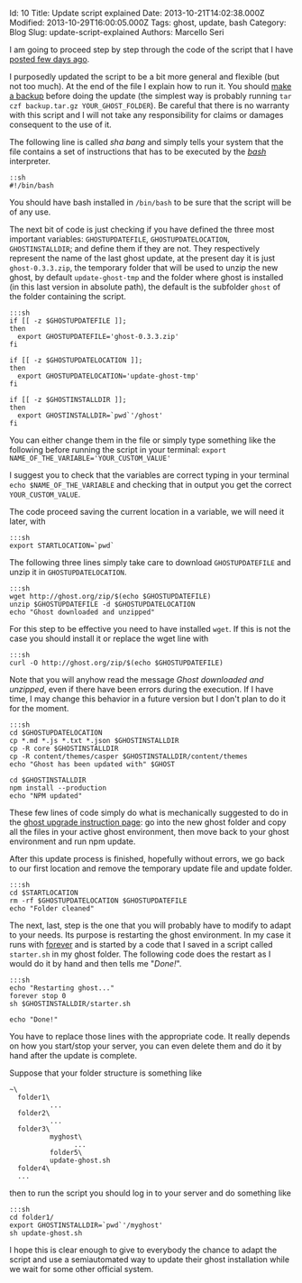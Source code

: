 Id: 10
Title: Update script explained
Date: 2013-10-21T14:02:38.000Z
Modified: 2013-10-29T16:00:05.000Z
Tags: ghost, update, bash
Category: Blog
Slug: update-script-explained
Authors: Marcello Seri

I am going to proceed step by step through the code of the script that I have [posted few days ago](http://www.mseri.me/a-simple-script-to-update-ghost/). 

I purposedly updated the script to be a bit more general and flexible (but not too much). At the end of the file I explain how to run it. You should [make a backup](http://docs.ghost.org/installation/upgrading/) before doing the update (the simplest way is probably running `tar czf backup.tar.gz YOUR_GHOST_FOLDER`). Be careful that there is no warranty with this script and I will not take any responsibility for claims or damages consequent to the use of it.

The following line is called _sha bang_ and simply tells your system that the file contains a set of instructions that has to be executed by the [_bash_](http://en.wikipedia.org/wiki/Bash_(Unix_shell)) interpreter.

    ::sh
    #!/bin/bash

You should have bash installed in `/bin/bash` to be sure that the script will be of any use.

The next bit of code is just checking if you have defined the three most important variables: `GHOSTUPDATEFILE`, `GHOSTUPDATELOCATION`, `GHOSTINSTALLDIR`; and define them if they are not. They respectively represent the name of the last ghost update, at the present day it is just `ghost-0.3.3.zip`, the temporary folder that will be used to unzip the new ghost, by default `update-ghost-tmp` and the folder where ghost is installed (in this last version in absolute path), the default is the subfolder `ghost` of the folder containing the script.

    :::sh
    if [[ -z $GHOSTUPDATEFILE ]];
    then
      export GHOSTUPDATEFILE='ghost-0.3.3.zip'
    fi
     
    if [[ -z $GHOSTUPDATELOCATION ]];
    then
      export GHOSTUPDATELOCATION='update-ghost-tmp'
    fi
     
    if [[ -z $GHOSTINSTALLDIR ]];
    then
      export GHOSTINSTALLDIR=`pwd`'/ghost'
    fi

You can either change them in the file or simply type something like the following before running the script in your terminal: `export NAME_OF_THE_VARIABLE='YOUR_CUSTOM_VALUE'`

I suggest you to check that the variables are correct typing in your terminal `echo $NAME_OF_THE_VARIABLE` and checking that in output you get the correct `YOUR_CUSTOM_VALUE`.

The code proceed saving the current location in a variable, we will need it later, with 
    
    :::sh
    export STARTLOCATION=`pwd`

The following three lines simply take care to download `GHOSTUPDATEFILE` and unzip it in `GHOSTUPDATELOCATION`.

    :::sh
    wget http://ghost.org/zip/$(echo $GHOSTUPDATEFILE)
    unzip $GHOSTUPDATEFILE -d $GHOSTUPDATELOCATION
    echo "Ghost downloaded and unzipped"

For this step to be effective you need to have installed `wget`. If this is not the case you should install it or replace the wget line with

    :::sh
    curl -O http://ghost.org/zip/$(echo $GHOSTUPDATEFILE)

Note that you will anyhow read the message _Ghost downloaded and unzipped_, even if there have been errors during the execution. If I have time, I may change this behavior in a future version but I don't plan to do it for the moment.

    :::sh
    cd $GHOSTUPDATELOCATION
    cp *.md *.js *.txt *.json $GHOSTINSTALLDIR
    cp -R core $GHOSTINSTALLDIR
    cp -R content/themes/casper $GHOSTINSTALLDIR/content/themes
    echo "Ghost has been updated with" $GHOST
    
    cd $GHOSTINSTALLDIR
    npm install --production
    echo "NPM updated"

These few lines of code simply do what is mechanically suggested to do in the [ghost upgrade instruction page](http://docs.ghost.org/installation/upgrading/): go into the new ghost folder and copy all the files in your active ghost environment, then move back to your ghost environment and run npm update.

After this update process is finished, hopefully without errors, we go back to our first location and remove the temporary update file and update folder.

    :::sh
    cd $STARTLOCATION
    rm -rf $GHOSTUPDATELOCATION $GHOSTUPDATEFILE
    echo "Folder cleaned"

The next, last, step is the one that you will probably have to modify to adapt to your needs. Its purpose is restarting the ghost environment. In my case it runs with [forever](https://npmjs.org/package/forever) and is started by a code that I saved in a script called `starter.sh` in my ghost folder. The following code does the restart as I would do it by hand and then tells me "_Done!_".

    :::sh
    echo "Restarting ghost..."
    forever stop 0
    sh $GHOSTINSTALLDIR/starter.sh
    
    echo "Done!"

You have to replace those lines with the appropriate code. It really depends on how you start/stop your server, you can even delete them and do it by hand after the update is complete.

Suppose that your folder structure is something like

    ~\
      folder1\
              ...
      folder2\
              ...
      folder3\
              myghost\
                    ...
              folder5\
              update-ghost.sh
      folder4\
      ...

then to run the script you should log in to your server and do something like

    :::sh
    cd folder1/
    export GHOSTINSTALLDIR=`pwd`'/myghost'
    sh update-ghost.sh


I hope this is clear enough to give to everybody the chance to adapt the script and use a semiautomated way to update their ghost installation while we wait for some other official system.
